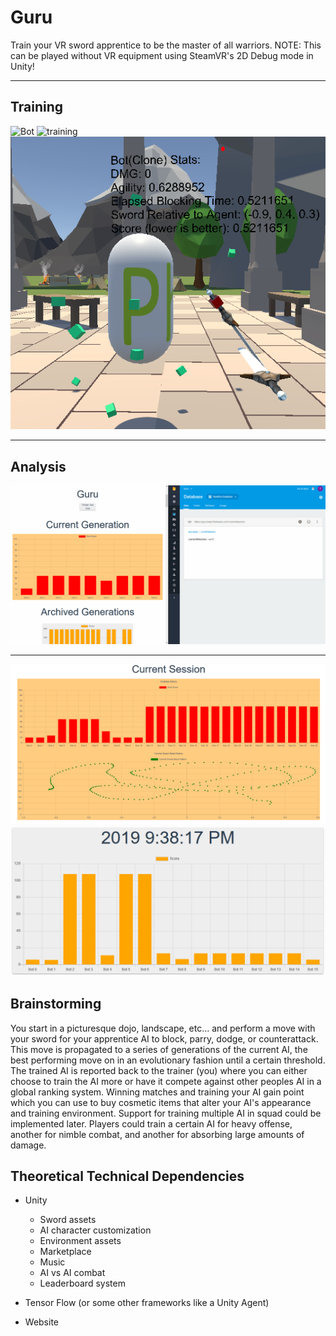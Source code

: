 # Guru
Train your VR sword apprentice to be the master of all warriors.
NOTE: This can be played without VR equipment using SteamVR's 2D Debug mode in Unity!
___
## Training

![Bot](bot.gif)
![training](graphTraining.gif)
![Pill](guru2.PNG)

___
## Analysis

![Graph](graph.gif)

___
![CurrentSession](currentSession.PNG)
![ArchivedSession](archivedSession.PNG)

## Brainstorming
You start in a picturesque dojo, landscape, etc... and perform a move with your sword for your apprentice AI to block, parry, dodge, or counterattack. This move is propagated to a series of generations of the current AI, the best performing move on in an evolutionary fashion until a certain threshold. The trained AI is reported back to the trainer (you) where you can either choose to train the AI more or have it compete against other peoples AI in a global ranking system. Winning matches and training your AI gain point which you can use to buy cosmetic items that alter your AI's appearance and training environment. Support for training multiple AI in squad could be implemented later. Players could train a certain AI for heavy offense, another for nimble combat, and another for absorbing large amounts of damage.

## Theoretical Technical Dependencies
* Unity
  * Sword assets
  * AI character customization
  * Environment assets
  * Marketplace
  * Music
  * AI vs AI combat
  * Leaderboard system

* Tensor Flow (or some other frameworks like a Unity Agent)
* Website
